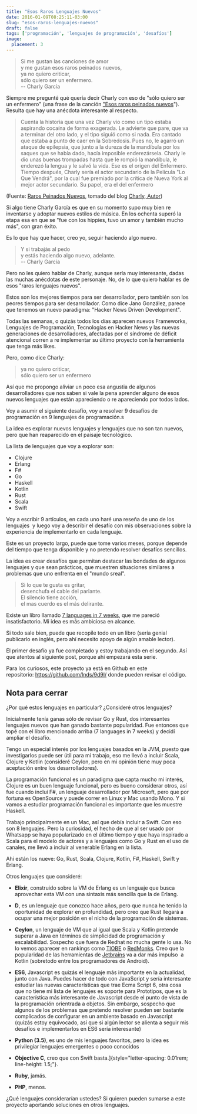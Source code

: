 ```yaml
---
title: "Esos Raros Lenguajes Nuevos"
date: 2016-01-09T08:25:11-03:00
slug: "esos-raros-lenguajes-nuevos"
draft: false
tags: ['programación', 'lenguajes de programación', 'desafíos']
image:
  placement: 3
---
```


> Si me gustan las canciones de amor\
> y me gustan esos raros peinados nuevos,\
> ya no quiero criticar,\
> sólo quiero ser un enfermero.\
> -- Charly García

Siempre me pregunté qué quería decir Charly con eso de "sólo quiero
ser un enfermero" (una frase de la canción ["Esos raros peinados nuevos](//www.youtube.com/watch?v=qYo8e8AIW10)"). 
Resulta que hay una anécdota interesante al respecto.

> Cuenta la historia que una vez Charly vio como un tipo estaba
> aspirando cocaína de forma exagerada. Le advierte que pare, que va a
> terminar del otro lado, y el tipo siguió como si nada. Era cantado que
> estaba a punto de caer en la Sobredosis. Pues no, le agarró un ataque
> de epilepsia, que junto a la dureza de la mandíbula por los saques que
> se había dado, hacía imposible enderezársela. Charly le dio unas
> buenas trompadas hasta que le rompió la mandíbula, le enderezó la
> lengua y le salvó la vida. Ese es el origen del Enfermero. Tiempo
> después, Charly sería el actor secundario de la Película "Lo Que
> Vendrá", por la cual fue premiado por la crítica de Nueva York al
> mejor actor secundario. Su papel, era el del enfermero

(Fuente: [Raros Peinados Nuevos](//charlygarciaelautor.blogspot.cl/2008/05/raros-peinados-nuevos.html),
tomado del blog [Charly, Autor](//charlygarciaelautor.blogspot.cl/))

Si algo tiene Charly García es que en su momento supo muy bien re
inventarse y adoptar nuevos estilos de música. En los ochenta superó la
etapa esa en que se "fue con los hippies, tuvo un amor y también mucho
más", con gran éxito.

Es lo que hay que hacer, creo yo, seguir haciendo algo nuevo.

> Y si trabajás al pedo\
> y estás haciendo algo nuevo, adelante.\
> -- Charly García

Pero no les quiero hablar de Charly, aunque sería muy interesante,
dadas las muchas anécdotas de este personaje. No, de lo que quiero
hablar es de esos "raros lenguajes nuevos".

Estos son los mejores tiempos para ser desarrollador, pero también son
los peores tiempos para ser desarrollador. Como dice Jano González,
parece que tenemos un nuevo paradigma: "Hacker News Driven
Development".

Todas las semanas, o quizás todos los días aparecen nuevos Frameworks,
Lenguajes de Programación, Tecnologías en Hacker News y las nuevas
generaciones de desarrolladores, afectadas por el síndrome de déficit
atencional corren a re implementar su último proyecto con la herramienta
que tenga más likes.

Pero, como dice Charly:

> ya no quiero criticar,\
> sólo quiero ser un enfermero

Así que me propongo aliviar un poco esa angustia de algunos
desarrolladores que nos saben si vale la pena aprender alguno de esos
nuevos lenguajes que están apareciendo o re apareciendo por todos
lados.

Voy a asumir el siguiente desafío, voy a resolver 9 desafíos de
programación en 9 lenguajes de
programación.s

La idea es explorar nuevos lenguajes y lenguajes que no son tan nuevos,
pero que han reaparecido en el paisaje tecnológico.

La lista de lenguajes que voy a explorar son:

- Clojure
- Erlang
- F\#
- Go
- Haskell
- Kotlin
- Rust
- Scala
- Swift

Voy a escribir 9 artículos, en cada uno haré una reseña de uno de los
lenguajes  y luego voy a describir el desafío con mis observaciones
sobre la experiencia de implementarlo en cada
lenguaje. 

Este es un proyecto largo, puede que tome varios meses, porque depende
del tiempo que tenga disponible y no pretendo resolver desafíos
sencillos.

La idea es crear desafíos que permitan destacar las bondades de algunos
lenguajes y que sean prácticos, que muestren situaciones similares a
problemas que uno enfrenta en el "mundo sreal". 

> Si lo que te gusta es gritar,\
> desenchufa el cable del parlante.\
> El silencio tiene acción,\
> el mas cuerdo es el más delirante.

Existe un libro llamado [7 languages in 7 weeks](//pragprog.com/book/btlang/seven-languages-in-seven-weeks), que me pareció insatisfactorio. Mi idea es más ambiciosa en alcance.

Si todo sale bien, puede que recopile todo en un libro (sería genial
publicarlo en inglés, pero ahí necesito apoyo de algún amable lector). 

El primer desafío ya fue completado y estoy trabajando en el segundo.
Así que atentos al siguiente post, porque ahí empezará esta
serie.

Para los curiosos, este proyecto ya está en Github en este
repositorio: <https://github.com/lnds/9d9l/> donde
pueden revisar el código.

## Nota para cerrar

¿Por qué estos lenguajes en particular? ¿Consideré otros lenguajes?

Inicialmente tenía ganas sólo de revisar Go y Rust, dos interesantes
lenguajes nuevos que han ganado bastante popularidad. Fue entonces que
topé con el libro mencionado arriba (7 languages in 7 weeks) y decidí
ampliar el desafío.

Tengo un especial interés por los lenguajes basados en la JVM, puesto
que investigarlos puede ser útil para mi trabajo, eso me llevó a incluir
Scala, Clojure y Kotlin (consideré Ceylon, pero en mi opinión tiene muy
poca aceptación entre los desarrolladores).

La programación funcional es un paradigma que capta mucho mi interés,
Clojure es un buen lenguaje funcional, pero es bueno considerar otros,
así fue cuando incluí F\#, un lenguaje desarrollador por Microsoft, pero
que por fortuna es OpenSource y puede correr en Linux y Mac usando Mono.
Y si vamos a estudiar programación funcional es importante que les
muestre Haskell.

Trabajo principalmente en un Mac, así que debía incluir a Swift. Con eso
son 8 lenguajes. Pero la curiosidad, el hecho de que al ser usado por
Whatsapp se haya popularizado en el último tiempo y que haya inspirado a
Scala para el modelo de actores y a lenguajes como Go y Rust en el uso
de canales, me llevó a incluir al venerable Erlang en la lista.

Ahí están los nueve: Go, Rust, Scala, Clojure, Kotlin, F\#, Haskell,
Swift y Erlang.

Otros lenguajes que consideré:

- **Elixir**, construido sobre la VM de Erlang es un lenguaje que busca
aprovechar esta VM con una sintaxis más sencilla que la de Erlang.

- **D**, es un lenguaje que conozco hace años, pero que nunca he tenido
la oportunidad de explorar en profundidad, pero creo que Rust llegará a
ocupar una mejor posición en el nicho de la programación de sistemas.

- **Ceylon**, un lenguaje de VM que al igual que Scala y Kotlin
pretende superar a Java en términos de simplicidad de programación y
escalabilidad. Sospecho que fuera de Redhat no mucha gente lo usa. No lo
vemos aparecer en rankings como
[TIOBE](//www.tiobe.com/index.php/content/paperinfo/tpci/index.html) o
[RedMonks](//redmonk.com/sogrady/2015/07/01/language-rankings-6-15/).
Creo que la popularidad de las herramientas de
[Jetbrains](//www.jetbrains.com/) va a dar más impulso  a Kotlin
(sobretodo entre los programadores de Android).

- **ES6**, Javascript es quizás el lenguaje más importante en la
actualidad, junto con Java. Puedes hacer de todo con JavaScript y sería
interesante estudiar las nuevas características que trae Ecma Script 6,
otra cosa que no tiene mi lista de lenguajes es soporte para Prototipos,
que es la característica más interesante de Javascript desde el punto de
vista de la programación orientrada a objetos. Sin embargo, sospecho que
algunos de los problemas que pretendo resolver pueden ser bastante
complicados de configurar en un ambiente basado en Javascript (quizás
estoy equivocado, así que si algún lector se alienta a seguir mis
desafíos e implementarlos en ES6 sería interesante)

- **Python (3.5)**, es uno de mis lenguajes favoritos, pero la idea es
privilegiar lenguajes emergentes o poco conocidos

- **Objective C**, creo que con Swift
basta.]{style="letter-spacing: 0.01rem; line-height: 1.5;"}.

- **Ruby**, jamás.

- **PHP**, menos.

¿Qué lenguajes considerarían ustedes? Si quieren pueden sumarse a este
proyecto aportando soluciones en otros lenguajes.
